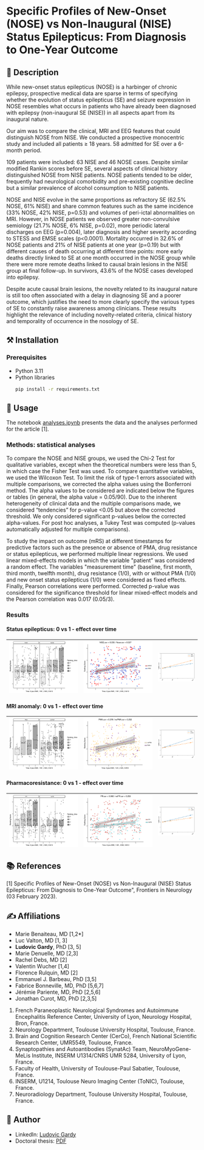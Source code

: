# Specific Profiles of New-Onset (NOSE) vs Non-Inaugural (NISE) Status Epilepticus: From Diagnosis to One-Year Outcome

## 📄 Description
While new-onset status epilepticus (NOSE) is a harbinger of chronic epilepsy, prospective medical data are sparse in terms of specifying whether the evolution of status epilepticus (SE) and seizure expression in NOSE resembles what occurs in patients who have already been diagnosed with epilepsy (non-inaugural SE (NISE)) in all aspects apart from its inaugural nature. 

Our aim was to compare the clinical, MRI and EEG features that could distinguish NOSE from NISE. We conducted a prospective monocentric study and included all patients ≥ 18 years. 58 admitted for SE over a 6-month period.

109 patients were included: 63 NISE and 46 NOSE cases. Despite similar modified Rankin scores before SE, several aspects of clinical history distinguished NOSE from NISE patients. NOSE patients tended to be older, frequently had neurological comorbidity and pre-existing cognitive decline but a similar prevalence of alcohol consumption to NISE patients.

NOSE and NISE evolve in the same proportions as refractory SE (62.5% NOSE, 61% NISE) and share common features such as the same incidence (33% NOSE, 42% NISE, p=0.53) and volumes of peri-ictal abnormalities on MRI. However, in NOSE patients we observed greater non-convulsive semiology (21.7% NOSE, 6% NISE, p=0.02), more periodic lateral discharges on EEG (p=0.004), later diagnosis and higher severity according to STESS and EMSE scales (p<0.0001). Mortality occurred in 32.6% of NOSE patients and 21% of NISE patients at one year (p=0.19) but with different causes of death occurring at different time points: more early deaths directly linked to SE at one month occurred in the NOSE group while there were more remote deaths linked to causal brain lesions in the NISE group at final follow-up. In survivors, 43.6% of the NOSE cases developed into epilepsy.

Despite acute causal brain lesions, the novelty related to its inaugural nature is still too often associated with a delay in diagnosing SE and a poorer outcome, which justifies the need to more clearly specify the various types of SE to constantly raise awareness among clinicians. These results highlight the relevance of including novelty-related criteria, clinical history and temporality of occurrence in the nosology of SE.

## ⚒️ Installation

### Prerequisites
- Python 3.11
- Python libraries
    ```sh
    pip install -r requirements.txt
    ```
    
## 📝 Usage
The notebook [analyses.ipynb](https://github.com/LudovicGardy/epicea_epilepsy/blob/main/analyses.ipynb) presents the data and the analyses performed for the article [1].

### Methods: statistical analyses
To compare the NOSE and NISE groups, we used the Chi-2 Test for qualitative variables, except when the theoretical numbers were less than 5, in which case the Fisher Test was used. To compare quantitative variables, we used the Wilcoxon Test. To limit the risk of type-1 errors associated with multiple comparisons, we corrected the alpha values using the Bonferroni method. The alpha values to be considered are indicated below the figures or tables (in general, the alpha value = 0.05/90). Due to the inherent heterogeneity of clinical data and the multiple comparisons made, we considered “tendencies” for p-value <0.05 but above the corrected threshold. We only considered significant p-values below the corrected alpha-values. For post hoc analyses, a Tukey Test was computed (p-values automatically adjusted for multiple comparisons).

To study the impact on outcome (mRS) at different timestamps for predictive factors such as the presence or absence of PMA, drug resistance or status epilepticus, we performed multiple linear regressions. We used linear mixed-effects models in which the variable "patient" was considered a random effect. The variables "measurement time" (baseline, first month, third month, twelfth month), drug resistance (1/0), with or without PMA (1/0) and new onset status epilepticus (1/0) were considered as fixed effects. Finally, Pearson correlations were performed. Corrected p-value was considered for the significance threshold for linear mixed-effect models and the Pearson correlation was 0.017 (0.05/3).

### Results

#### Status epilepticus: 0 vs 1 - effect over time
| ![Image1](images/image1.1.png) | ![Image2](images/image1.2.png) | ![Image3](images/image1.3.png) |
|:---------------------:|:---------------------:|:---------------------:|

#### MRI anomaly: 0 vs 1 - effect over time
| ![Image1](images/image2.1.png) | ![Image2](images/image2.2.png) | ![Image3](images/image2.3.png) |
|:---------------------:|:---------------------:|:---------------------:|


#### Pharmacoresistance: 0 vs 1 - effect over time
| ![Image1](images/image3.1.png) | ![Image2](images/image3.2.png) | ![Image3](images/image3.3.png) |
|:---------------------:|:---------------------:|:---------------------:|

## 📚 References
[1] Specific Profiles of New-Onset (NOSE) vs Non-Inaugural (NISE) Status Epilepticus: From Diagnosis to One-Year Outcome", Frontiers in Neurology (03 February 2023).

## ✍️ Affiliations
- Marie Benaiteau, MD [1,2*]
- Luc Valton, MD [1, 3]
- **Ludovic Gardy**, PhD [3, 5]
- Marie Denuelle, MD [2,3]
- Rachel Debs, MD [2]
- Valentin Wucher [1,4]
- Florence Rulquin, MD [2]
- Emmanuel J. Barbeau, PhD [3,5]
- Fabrice Bonneville, MD, PhD [5,6,7]
- Jérémie Pariente, MD, PhD [2,5,6]
- Jonathan Curot, MD, PhD [2,3,5]

1. French Paraneoplastic Neurological Syndromes and Autoimmune Encephalitis Reference Center, University of Lyon, Neurology Hospital, Bron, France.
2. Neurology Department, Toulouse University Hospital, Toulouse, France.
3. Brain and Cognition Research Center (CerCo), French National Scientific Research Center, UMR5549, Toulouse, France.
4. Synaptopathies and Autoantibodies (SynatAc) Team, NeuroMyoGene-MeLis Institute, INSERM U1314/CNRS UMR 5284, University of Lyon, France.
5. Faculty of Health, University of Toulouse-Paul Sabatier, Toulouse, France.
6. INSERM, U1214, Toulouse Neuro Imaging Center (ToNIC), Toulouse, France.
7. Neuroradiology Department, Toulouse University Hospital, Toulouse, France.

## 👤 Author
- LinkedIn: [Ludovic Gardy](https://www.linkedin.com/in/ludovic-gardy/)
- Doctoral thesis: [PDF](http://thesesups.ups-tlse.fr/5164/1/2021TOU30190.pdf)